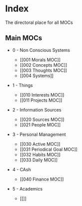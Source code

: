 # Index 
The directoral place for all MOCs

## Main MOCs
- 0  - Non Conscious Systems
    - [[001 Morals MOC]]
    - [[002 Concepts MOC]]
    - [[003 Thoughts MOC]]
    - [[004 Systems]]

- 1 - Things
    - [[010 Interests MOC]]
    - [[011 Projects MOC]]

- 2 - Information Sources
    - [[020 Sources MOC]]
    - [[021 People MOC]]

- 3 - Personal Management
    - [[030 Active MOC]]
    - [[031 Periodical Goal MOC]]
    - [[032 Habits MOC]]
    - [[033 Daily MOC]]

- 4 - CAsh
    - [[040 Finance MOC]]
    
- 5 - Academics
    -  [[]]